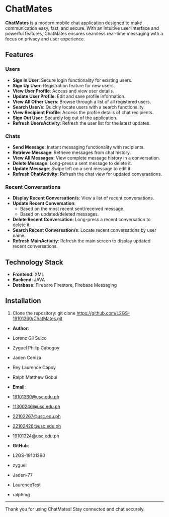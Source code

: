 # ChatMates

**ChatMates** is a modern mobile chat application designed to make communication easy, fast, and secure. With an intuitive user interface and powerful features, ChatMates ensures seamless real-time messaging with a focus on privacy and user experience.

## Features

### **Users**
- **Sign In User**: Secure login functionality for existing users.
- **Sign Up User**: Registration feature for new users.
- **View User Profile**: Access and view user details.
- **Update User Profile**: Edit and save profile information.
- **View All Other Users**: Browse through a list of all registered users.
- **Search User/s**: Quickly locate users with a search functionality.
- **View Recipient Profile**: Access the profile details of chat recipients.
- **Sign Out User**: Securely log out of the application.
- **Refresh UsersActivity**: Refresh the user list for the latest updates.

### **Chats**
- **Send Message**: Instant messaging functionality with recipients.
- **Retrieve Message**: Retrieve messages from chat history.
- **View All Messages**: View complete message history in a conversation.
- **Delete Message**: Long-press a sent message to delete it.
- **Update Message**: Swipe left on a sent message to edit it.
- **Refresh ChatActivity**: Refresh the chat view for updated conversations.

### **Recent Conversations**
- **Display Recent Conversation/s**: View a list of recent conversations.
- **Update Recent Conversation**:
  - Based on the most recent sent/received message.
  - Based on updated/deleted messages.
- **Delete Recent Conversation**: Long-press a recent conversation to delete it.
- **Search Recent Conversation/s**: Locate recent conversations by user name.
- **Refresh MainActivity**: Refresh the main screen to display updated recent conversations.

## Technology Stack
- **Frontend**: XML
- **Backend**: JAVA
- **Database**: Firebare Firestore, Firebase Messaging

## Installation

1. Clone the repository:
git clone https://github.com/L2GS-19101360/ChatMates.git

- **Author**:
- Lorenz Gil Suico
- Zyguel Philip Cabogoy
- Jaden Ceniza
- Rey Laurence Capoy
- Ralph Matthew Gobui
  
- **Email**:
- 19101360@usc.edu.ph
- 11300246@usc.edu.ph
- 22102267@usc.edu.ph
- 22102428@usc.edu.ph
- 19101324@usc.edu.ph
  
- **GitHub**:
- L2GS-19101360
- zyguel
- Jaden-77
- LaurenceTest
- ralphmg

---

Thank you for using ChatMates! Stay connected and chat securely.
